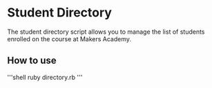 Student Directory
=================

The student directory script allows you to manage the list of students enrolled on the course at Makers Academy.

How to use
----------

'''shell
ruby directory.rb
'''